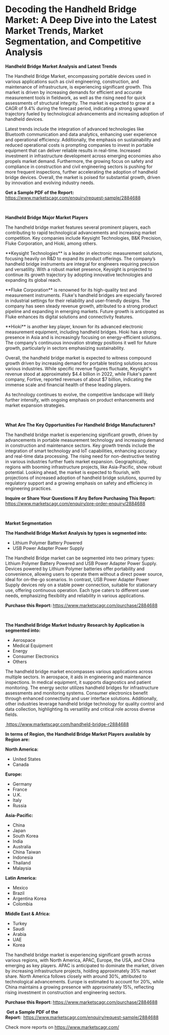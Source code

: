 <p><h1>Decoding the Handheld Bridge Market: A Deep Dive into the Latest Market Trends, Market Segmentation, and Competitive Analysis</h1></p><p><strong>Handheld Bridge Market Analysis and Latest Trends</strong></p>
<p><p>The Handheld Bridge Market, encompassing portable devices used in various applications such as civil engineering, construction, and maintenance of infrastructure, is experiencing significant growth. This market is driven by increasing demands for efficient and accurate measurement tools in fieldwork, as well as the rising need for quick assessments of structural integrity. The market is expected to grow at a CAGR of 9.4% during the forecast period, indicating a strong upward trajectory fueled by technological advancements and increasing adoption of handheld devices.</p><p>Latest trends include the integration of advanced technologies like Bluetooth communication and data analytics, enhancing user experience and operational efficiency. Additionally, the emphasis on sustainability and reduced operational costs is prompting companies to invest in portable equipment that can deliver reliable results in real-time. Increased investment in infrastructure development across emerging economies also propels market demand. Furthermore, the growing focus on safety and compliance in construction and civil engineering sectors is pushing for more frequent inspections, further accelerating the adoption of handheld bridge devices. Overall, the market is poised for substantial growth, driven by innovation and evolving industry needs.</p></p>
<p><strong>Get a Sample PDF of the Report:&nbsp;</strong> <a href="https://www.marketscagr.com/enquiry/request-sample/2884688?utm_campaign=3208&utm_medium=2&utm_source=Github&utm_content=ia&utm_term=13032025&utm_id=handheld-bridge">https://www.marketscagr.com/enquiry/request-sample/2884688</a></p>
<p>&nbsp;</p>
<p><strong>Handheld Bridge Major Market Players</strong></p>
<p><p>The handheld bridge market features several prominent players, each contributing to rapid technological advancements and increasing market competition. Key companies include Keysight Technologies, B&K Precision, Fluke Corporation, and Hioki, among others.</p><p>**Keysight Technologies** is a leader in electronic measurement solutions, focusing heavily on R&D to expand its product offerings. The company’s handheld bridge instruments are integral for engineers requiring precision and versatility. With a robust market presence, Keysight is projected to continue its growth trajectory by adopting innovative technologies and expanding its global reach.</p><p>**Fluke Corporation** is renowned for its high-quality test and measurement instruments. Fluke's handheld bridges are especially favored in industrial settings for their reliability and user-friendly designs. The company has seen steady revenue growth, attributed to a strong product pipeline and expanding in emerging markets. Future growth is anticipated as Fluke enhances its digital solutions and connectivity features.</p><p>**Hioki** is another key player, known for its advanced electronic measurement equipment, including handheld bridges. Hioki has a strong presence in Asia and is increasingly focusing on energy-efficient solutions. The company’s continuous innovation strategy positions it well for future growth, particularly in sectors emphasizing sustainability.</p><p>Overall, the handheld bridge market is expected to witness compound growth driven by increasing demand for portable testing solutions across various industries. While specific revenue figures fluctuate, Keysight's revenue stood at approximately $4.4 billion in 2022, while Fluke's parent company, Fortive, reported revenues of about $7 billion, indicating the immense scale and financial health of these leading players.</p><p>As technology continues to evolve, the competitive landscape will likely further intensify, with ongoing emphasis on product enhancements and market expansion strategies.</p></p>
<p>&nbsp;</p>
<p><strong>What Are The Key Opportunities For Handheld Bridge Manufacturers?</strong></p>
<p><p>The handheld bridge market is experiencing significant growth, driven by advancements in portable measurement technology and increasing demand in construction and maintenance sectors. Key growth trends include the integration of smart technology and IoT capabilities, enhancing accuracy and real-time data processing. The rising need for non-destructive testing in various industries further fuels market expansion. Geographically, regions with booming infrastructure projects, like Asia-Pacific, show robust potential. Looking ahead, the market is expected to flourish, with projections of increased adoption of handheld bridge solutions, spurred by regulatory support and a growing emphasis on safety and efficiency in engineering practices.</p></p>
<p><strong>Inquire or Share Your Questions If Any Before Purchasing This Report:</strong> <a href="https://www.marketscagr.com/enquiry/pre-order-enquiry/2884688?utm_campaign=3208&utm_medium=2&utm_source=Github&utm_content=ia&utm_term=13032025&utm_id=handheld-bridge">https://www.marketscagr.com/enquiry/pre-order-enquiry/2884688</a></p>
<p>&nbsp;</p>
<p><strong>Market Segmentation</strong></p>
<p><strong>The Handheld Bridge Market Analysis by types is segmented into:</strong></p>
<p><ul><li>Lithium Polymer Battery Powered</li><li>USB Power Adapter Power Supply</li></ul></p>
<p><p>The Handheld Bridge market can be segmented into two primary types: Lithium Polymer Battery Powered and USB Power Adapter Power Supply. Devices powered by Lithium Polymer batteries offer portability and convenience, allowing users to operate them without a direct power source, ideal for on-the-go scenarios. In contrast, USB Power Adapter Power Supply devices rely on a stable power connection, suitable for stationary use, offering continuous operation. Each type caters to different user needs, emphasizing flexibility and reliability in various applications.</p></p>
<p><strong>Purchase this Report:&nbsp;</strong><a href="https://www.marketscagr.com/purchase/2884688?utm_campaign=3208&utm_medium=2&utm_source=Github&utm_content=ia&utm_term=13032025&utm_id=handheld-bridge">https://www.marketscagr.com/purchase/2884688</a></p>
<p>&nbsp;</p>
<p><strong>The Handheld Bridge Market Industry Research by Application is segmented into:</strong></p>
<p><ul><li>Aerospace</li><li>Medical Equipment</li><li>Energy</li><li>Consumer Electronics</li><li>Others</li></ul></p>
<p><p>The handheld bridge market encompasses various applications across multiple sectors. In aerospace, it aids in engineering and maintenance inspections. In medical equipment, it supports diagnostics and patient monitoring. The energy sector utilizes handheld bridges for infrastructure assessments and monitoring systems. Consumer electronics benefit through enhanced connectivity and user interface solutions. Additionally, other industries leverage handheld bridge technology for quality control and data collection, highlighting its versatility and critical role across diverse fields.</p></p>
<p><a href="https://www.marketscagr.com/handheld-bridge-r2884688?utm_campaign=3208&utm_medium=2&utm_source=Github&utm_content=ia&utm_term=13032025&utm_id=handheld-bridge">&nbsp;https://www.marketscagr.com/handheld-bridge-r2884688</a></p>
<p><strong>In terms of Region, the Handheld Bridge Market Players available by Region are:</strong></p>
<p>
    <p> <strong> North America: </strong>
        <ul>
            <li>United States</li>
            <li>Canada</li>
        </ul>
        </p> 
    <p> <strong> Europe: </strong>
        <ul>
            <li>Germany</li>
            <li>France</li>
            <li>U.K.</li>
            <li>Italy</li>
            <li>Russia</li>
        </ul>
        </p> 
    <p> <strong> Asia-Pacific: </strong>
        <ul>
            <li>China</li>
            <li>Japan</li>
            <li>South Korea</li>
            <li>India</li>
            <li>Australia</li>
            <li>China Taiwan</li>
            <li>Indonesia</li>
            <li>Thailand</li>
            <li>Malaysia</li>
        </ul>
        </p> 
    <p> <strong> Latin America: </strong>
        <ul>
            <li>Mexico</li>
            <li>Brazil</li>
            <li>Argentina Korea</li>
            <li>Colombia</li>
        </ul>
        </p> 
    <p> <strong> Middle East & Africa: </strong>
        <ul>
            <li>Turkey</li>
            <li>Saudi</li>
            <li>Arabia</li>
            <li>UAE</li>
            <li>Korea</li>
        </ul>
    </p>
    </p>
<p><p>The handheld bridge market is experiencing significant growth across various regions, with North America, APAC, Europe, the USA, and China emerging as key players. APAC is anticipated to dominate the market, driven by increasing infrastructure projects, holding approximately 35% market share. North America follows closely with around 30%, attributed to technological advancements. Europe is estimated to account for 20%, while China maintains a growing presence with approximately 15%, reflecting rising investment in construction and engineering sectors.</p></p>
<p><strong>Purchase this Report: </strong><a href="https://www.marketscagr.com/purchase/2884688?utm_campaign=3208&utm_medium=2&utm_source=Github&utm_content=ia&utm_term=13032025&utm_id=handheld-bridge">https://www.marketscagr.com/purchase/2884688</a></p>
<p>&nbsp;<strong>Get a Sample PDF of the Report:&nbsp;&nbsp;</strong><a href="https://www.marketscagr.com/enquiry/request-sample/2884688?utm_campaign=3208&utm_medium=2&utm_source=Github&utm_content=ia&utm_term=13032025&utm_id=handheld-bridge">https://www.marketscagr.com/enquiry/request-sample/2884688</a></p>
<p><strong></strong></p>
<p>Check more reports on <a href="https://www.marketscagr.com/?utm_campaign=3208&utm_medium=2&utm_source=Github&utm_content=ia&utm_term=13032025&utm_id=handheld-bridge">https://www.marketscagr.com/</a></p>